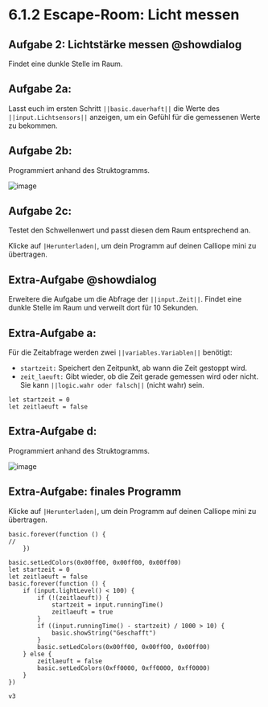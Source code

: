 # 6.1.2 Escape-Room: Licht messen

## Aufgabe 2: Lichtstärke messen @showdialog
Findet eine dunkle Stelle im Raum.

## Aufgabe 2a:

Lasst euch im ersten Schritt ``||basic.dauerhaft||`` die Werte des ``||input.Lichtsensors||`` anzeigen, um ein Gefühl für die gemessenen Werte zu bekommen.

## Aufgabe 2b:

Programmiert anhand des Struktogramms.

![image](https://raw.githubusercontent.com/calliope-edu/arbeitsheft2tutorials/refs/heads/master/static/images/escaperoom-licht-messen.jpg)

## Aufgabe 2c:

Testet den Schwellenwert und passt diesen dem Raum entsprechend an.

Klicke auf ``|Herunterladen|``, um dein Programm auf deinen Calliope mini zu übertragen.

## Extra-Aufgabe @showdialog

Erweitere die Aufgabe um die Abfrage der ``||input.Zeit||``.
Findet eine dunkle Stelle im Raum und verweilt dort für 10 Sekunden.

## Extra-Aufgabe a:  

Für die Zeitabfrage werden zwei ``||variables.Variablen||`` benötigt:
- ``startzeit:`` Speichert den Zeitpunkt, ab wann die Zeit gestoppt wird.
- ``zeit_laeuft:`` Gibt wieder, ob die Zeit gerade gemessen wird oder nicht.
Sie kann ``||logic.wahr oder falsch||`` (nicht wahr) sein.

```blocks
let startzeit = 0
let zeitlaeuft = false
```

## Extra-Aufgabe d: 

Programmiert anhand des Struktogramms.

![image](https://raw.githubusercontent.com/calliope-edu/arbeitsheft2tutorials/refs/heads/master/static/images/escaperoom-licht-messen-extra.jpg)

## Extra-Aufgabe: finales Programm

Klicke auf ``|Herunterladen|``, um dein Programm auf deinen Calliope mini zu übertragen.

```template
basic.forever(function () {
//
    })
```

```ghost
basic.setLedColors(0x00ff00, 0x00ff00, 0x00ff00)
let startzeit = 0
let zeitlaeuft = false
basic.forever(function () {
    if (input.lightLevel() < 100) {
        if (!(zeitlaeuft)) {
            startzeit = input.runningTime()
            zeitlaeuft = true
        }
        if ((input.runningTime() - startzeit) / 1000 > 10) {
            basic.showString("Geschafft")
        }
        basic.setLedColors(0x00ff00, 0x00ff00, 0x00ff00)
    } else {
        zeitlaeuft = false
        basic.setLedColors(0xff0000, 0xff0000, 0xff0000)
    }
})
```

```package
v3
```